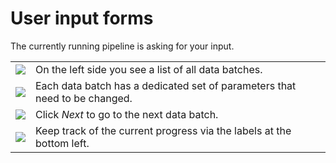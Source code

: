 # User input forms

The currently running pipeline is asking for your input. 

<table>
<tr><td><img src="resource://icons/actions/insert-tableofcontents.png"/></td><td>On the left side you see a list of all data batches.</td></tr>
<tr><td><img src="resource://icons/actions/configuration.png"/></td><td>Each data batch has a dedicated set of parameters that need to be changed.</td></tr>
<tr><td><img src="resource://icons/actions/next.png"/></td><td>Click <i>Next</i> to go to the next data batch.</td></tr>
<tr><td><img src="resource://icons/actions/help-info.png"/></td><td>Keep track of the current progress via the labels at the bottom left.</td></tr>
</table>